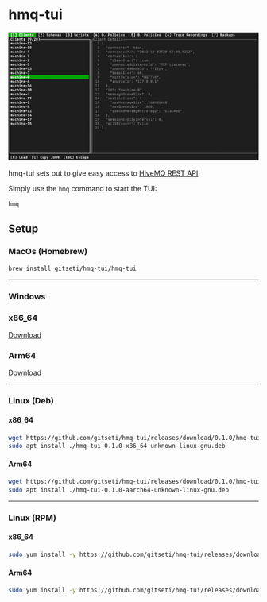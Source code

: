 # hmq-tui
![hmq-tui.png](assets/hmq-tui.png)

hmq-tui sets out to give easy access to [HiveMQ  REST API](https://docs.hivemq.com/hivemq/4.21/rest-api/specification/).

Simply use the `hmq` command to start the TUI:
```
hmq
```

## Setup

### MacOs (Homebrew)

```bash
brew install gitseti/hmq-tui/hmq-tui
```

---

### Windows

### x86_64

[Download](https://github.com/gitseti/hmq-tui/releases/download/0.1.0/hmq-tui-0.1.0-x86_64-pc-windows-msvc.zip)

### Arm64
[Download](https://github.com/gitseti/hmq-tui/releases/download/0.1.0/hmq-tui-0.1.0-aarch64-pc-windows-msvc.zip)

---

### Linux (Deb)

#### x86_64
```bash
wget https://github.com/gitseti/hmq-tui/releases/download/0.1.0/hmq-tui-0.1.0-x86_64-unknown-linux-gnu.deb
sudo apt install ./hmq-tui-0.1.0-x86_64-unknown-linux-gnu.deb
```

#### Arm64
```bash
wget https://github.com/gitseti/hmq-tui/releases/download/0.1.0/hmq-tui-0.1.0-aarch64-unknown-linux-gnu.deb
sudo apt install ./hmq-tui-0.1.0-aarch64-unknown-linux-gnu.deb
```

---

### Linux (RPM)

#### x86_64
```bash
sudo yum install -y https://github.com/gitseti/hmq-tui/releases/download/0.1.0/hmq-tui-0.1.0-x86_64-unknown-linux-gnu.rpm
```

#### Arm64
```bash
sudo yum install -y https://github.com/gitseti/hmq-tui/releases/download/0.1.0/hmq-tui-0.1.0-aarch64-unknown-linux-gnu.rpm
```
